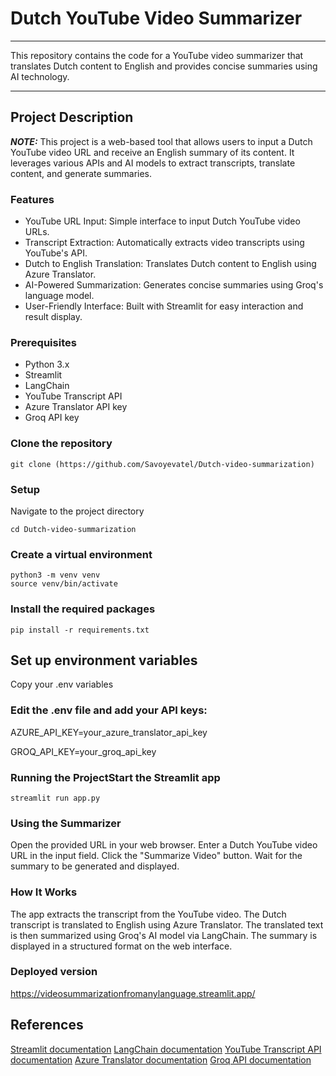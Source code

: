 # Dutch YouTube Video Summarizer
***
This repository contains the code for a YouTube video summarizer that translates Dutch content to English and provides concise summaries using AI technology.
***
## Project Description
**_NOTE:_** This project is a web-based tool that allows users to input a Dutch YouTube video URL and receive an English summary of its content. It leverages various APIs and AI models to extract transcripts, translate content, and generate summaries.

### Features
* YouTube URL Input: Simple interface to input Dutch YouTube video URLs.
* Transcript Extraction: Automatically extracts video transcripts using YouTube's API.
* Dutch to English Translation: Translates Dutch content to English using Azure Translator.
* AI-Powered Summarization: Generates concise summaries using Groq's language model.
* User-Friendly Interface: Built with Streamlit for easy interaction and result display.

### Prerequisites

* Python 3.x
* Streamlit
* LangChain
* YouTube Transcript API
* Azure Translator API key
* Groq API key

### Clone the repository

```
git clone (https://github.com/Savoyevatel/Dutch-video-summarization)
```
### Setup

Navigate to the project directory

```
cd Dutch-video-summarization
```

### Create a virtual environment

```
python3 -m venv venv
source venv/bin/activate
```

### Install the required packages
```
pip install -r requirements.txt
```

## Set up environment variables

Copy your .env variables

### Edit the .env file and add your API keys:

AZURE_API_KEY=your_azure_translator_api_key

GROQ_API_KEY=your_groq_api_key

### Running the ProjectStart the Streamlit app

```
streamlit run app.py
```
### Using the Summarizer

Open the provided URL in your web browser.
Enter a Dutch YouTube video URL in the input field.
Click the "Summarize Video" button.
Wait for the summary to be generated and displayed.

### How It Works

The app extracts the transcript from the YouTube video.
The Dutch transcript is translated to English using Azure Translator.
The translated text is then summarized using Groq's AI model via LangChain.
The summary is displayed in a structured format on the web interface.

### Deployed version
https://videosummarizationfromanylanguage.streamlit.app/

## References
[Streamlit documentation](https://docs.streamlit.io/get-started)
[LangChain documentation](https://python.langchain.com/v0.2/docs/introduction/)
[YouTube Transcript API documentation](https://pypi.org/project/youtube-transcript-api/)
[Azure Translator documentation](https://learn.microsoft.com/en-us/azure/ai-services/translator/)
[Groq API documentation](https://console.groq.com/docs/api-reference)
